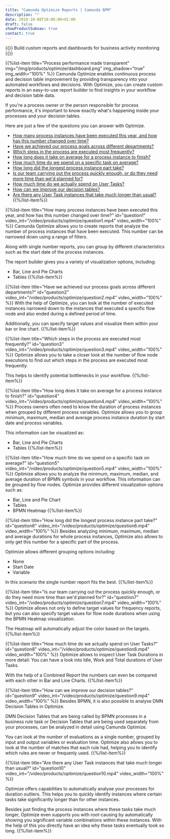 ```yaml
---
title: "Camunda Optimize Reports | Camunda BPM"
description: ""
date: 2018-10-08T10:00:00+02:00
draft: false
showProductSubnav: true
contact: true
---
```


{{<highlight title="Process Questions? Optimize Has The Answers.">}}
  Build custom reports and dashboards for business activity monitoring
{{</highlight>}}


{{%list-item title="Process performance made transparent" img="/img/products/optimize/dashboard.png" img_shadow="true" img_width="100%" %}}
Camunda Optimize enables continuous process and decision table improvement by providing transparency into your automated workflows and decisions.
With Optimize, you can create custom reports in an easy-to-use report builder to find insights in your workflow and decision table data.

If you're a process owner or the person responsible for process performance, it's important to know exactly what's happening inside your processes and your decision tables.

Here are just a few of the questions you can answer with Optimize.

- [How many process instances have been executed this year, and how has this number changed over time?](#question1)
- [Have we achieved our process goals across different departments?](#question2)
- [Which steps in the process are executed most frequently?](#question3)
- [How long does it take on average for a process instance to finish?](#question4)
- [How much time do we spend on a specific task on average?](#question5)
- [How long did the longest process instance part take?](#question6)
- [Is our team carrying out the process quickly enough, or do they need more time than we'd planned for?](#question7)
- [How much time do we actually spend on User Tasks?](#question8)
- [How can we improve our decision tables?](#question9)
- [Are there any User Task instances that take much longer than usual?](#question10)
{{%/list-item%}}

{{%list-item title="How many process instances have been executed this year, and how has this number changed over time?" id="question1" video_int="/video/products/optimize/question1.mp4" video_width="100%" %}}
Camunda Optimize allows you to create reports that analyze the number of process instances that have been executed. This number can be narrowed down using a range of filters.

Along with single number reports, you can group by different characteristics such as the start date of the process instances.

The report builder gives you a variety of visualization options, including:

  - Bar, Line and Pie Charts
  - Tables
{{%/list-item%}}

{{%list-item title="Have we achieved our process goals across different departments?" id="question2" video_int="/video/products/optimize/question2.mp4" video_width="100%" %}}
With the help of Optimize, you can look at the number of executed instances narrowed down to the instances that executed a specific flow node and also ended during a defined period of time.

Additionally, you can specify target values and visualize them within your bar or line chart.
{{%/list-item%}}

{{%list-item title="Which steps in the process are executed most frequently?" id="question3" video_int="/video/products/optimize/question3.mp4" video_width="100%" %}}
Optimize allows you to take a closer look at the number of flow node executions to find out which steps in the process are executed most frequently.

This helps to identify potential bottlenecks in your workflow.
{{%/list-item%}}

{{%list-item title="How long does it take on average for a process instance to finish?" id="question4" video_int="/video/products/optimize/question4.mp4" video_width="100%" %}}
Process owners often need to know the duration of process instances when grouped by different process variables.
Optimize allows you to group minimum, maximum, median and average process instance duration by start date and process variables.

This information can be visualized as:

- Bar, Line and Pie Charts
- Tables
{{%/list-item%}}

{{%list-item title="How much time do we spend on a specific task on average?" id="question5" video_int="/video/products/optimize/question5.mp4" video_width="100%" %}}
Optimize allows you to analyze the minimum, maximum, median, and average duration of BPMN symbols in your workflow. This information can be grouped by flow nodes. Optimize provides different visualization options such as:

  - Bar, Line and Pie Chart
  - Tables
  - BPMN Heatmap
{{%/list-item%}}

{{%list-item title="How long did the longest process instance part take?" id="question6" video_int="/video/products/optimize/question6.mp4" video_width="100%" %}}
Besides analyzing minimum, maximum, median and average durations for whole process instances, Optimize also allows to only get this number for a specific part of the process.

Optimize allows different grouping options including:

  - None
  - Start Date
  - Variable

In this scenario the single number report fits the best.
{{%/list-item%}}

{{%list-item title="Is our team carrying out the process quickly enough, or do they need more time than we'd planned for?" id="question7" video_int="/video/products/optimize/question7.mp4" video_width="100%" %}}
Optimize allows not only to define target values for frequency reports, but you can also specify target values for flow node durations when using the BPMN Heatmap visualization.

The Heatmap will automatically adjust the color based on the targets.
{{%/list-item%}}

{{%list-item title="How much time do we actually spend on User Tasks?" id="question8" video_int="/video/products/optimize/question8.mp4" video_width="100%" %}}
Optimize allows to inspect User Task Durations in more detail: You can have a look into Idle, Work and Total durations of User Tasks.

With the help of a Combined Report the numbers can even be compared with each other in Bar and Line Charts.
{{%/list-item%}}

{{%list-item title="How can we improve our decision tables?" id="question9" video_int="/video/products/optimize/question9.mp4" video_width="100%" %}}
Besides BPMN, it is also possible to analyse DMN Decision Tables in Optimize.

DMN Decision Tables that are being called by BPMN processes in a business rule task or Decision Tables that are being used separately from your processes, can be analyzed in detail using Camunda Optimize.

You can look at the number of evaluations as a single number, grouped by input and output variables or evaluation time.
Optimize also allows you to look at the number of matches that each rule had, helping you to identify which rules are never or frequenly used.
{{%/list-item%}}

{{%list-item title="Are there any User Task instances that take much longer than usual?" id="question10" video_int="/video/products/optimize/question10.mp4" video_width="100%" %}}

Optimize offers capabilities to automatically analyse your processes for duration outliers. This helps you to quickly identify instances where certain tasks take significantly longer than for other instances.

Besides just finding the process instances where these tasks take much longer, Optimize even supports you with root-causing by automatically showing you significant variable combinations within these instances. With the help of this you directly have an idea why these tasks eventually took so long.
{{%/list-item%}}
